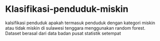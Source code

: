 # Klasifikasi-penduduk-miskin
kalsifikasi penduduk apakah termasuk penduduk dengan kategori miskin atau tidak miskin di sulawesi tenggara menggunakan random forest. Dataset berasal dari data badan pusat statistik setempat
